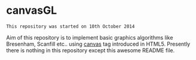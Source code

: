 canvasGL
========

`This repository was started on 10th October 2014`

Aim of this repository is to implement basic graphics algorithms like Bresenham, Scanfill etc.. using [canvas](https://html.spec.whatwg.org/multipage/scripting.html#the-canvas-element) tag introduced in HTML5. Presently there is nothing in this repository except this awesome README file. 
